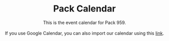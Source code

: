---
title: Pack Calendar
subtitle: >-
  This is the event calendar for Pack 959.  <br/><br/> If you use Google Calendar, you can also import
  our calendar using this [link](https://calendar.google.com/calendar/embed?src=cubscouts%40pack959.com&ctz=America%2FNew_York).
---